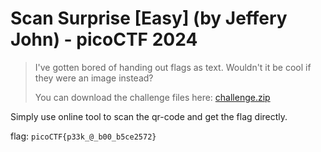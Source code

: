 # Scan Surprise [Easy] (by Jeffery John) - picoCTF 2024
> I've gotten bored of handing out flags as text. Wouldn't it be cool if they were an image instead?</p>
You can download the challenge files here:
<a href='https://artifacts.picoctf.net/c_atlas/2/challenge.zip' download>challenge.zip</a></li>



Simply use online tool to scan the qr-code and get the flag directly.

flag: `picoCTF{p33k_@_b00_b5ce2572}`
